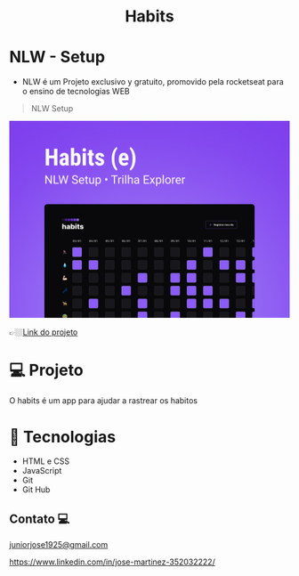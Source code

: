 

<h1 align="center"> Habits </h1>


# NLW - Setup

-  NLW é um Projeto exclusivo y gratuito, promovido pela rocketseat para o ensino de tecnologias WEB 

> NLW Setup

![preview](./.github/preview.jpg)

👉🏼[Link do projeto](https://habits-nlw-setup.netlify.app/)

#  💻 Projeto 

O habits é um app para ajudar a rastrear os habitos 

#  🔧 Tecnologias

- HTML e CSS
- JavaScript
- Git
- Git Hub

## Contato 💻

juniorjose1925@gmail.com


https://www.linkedin.com/in/jose-martinez-352032222/
